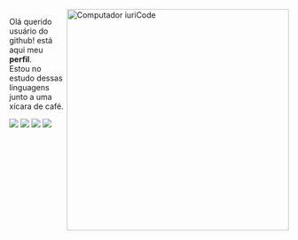 <img src="https://raw.githubusercontent.com/MicaelliMedeiros/micaellimedeiros/master/image/computer-illustration.png" min-width="400px" max-width="400px" width="400px" align="right" alt="Computador iuriCode">

<p align="left"> 
  Olá querido usuário do github! está aqui meu <strong>perfil</strong>.<br>
  Estou no estudo dessas linguagens junto a uma xícara de café.
</p>

<p align="left">
  <a href="https://www.linkedin.com/in/ccarllos-henrique/" alt="Linkedin">
  <img src="https://img.shields.io/badge/-Linkedin-0e76a8?style=flat-square&logo=Linkedin&logoColor=white&link=https://www.linkedin.com/in/ccarllos-henrique/" /></a>

  <a href="http://api.whatsapp.com/send?phone=13991018860" alt="WhatsApp">
  <img src="https://img.shields.io/badge/-WhatsApp-25d366?style=flat-square&labelColor=25d366&logo=whatsapp&logoColor=white&link=http://api.whatsapp.com/send?phone=13991018860"/></a>

  <a href="https://www.facebook.com/CarllosHenryqui" alt="Facebook">
  <img src="https://img.shields.io/badge/-Facebook-3b5998?style=flat-square&labelColor=3b5998&logo=facebook&logoColor=white&link=https://www.facebook.com/CarllosHenryqui"/></a>

  <a href="https://www.instagram.com/ccarll0s_/" alt="Instagram">
  <img src="https://img.shields.io/badge/-Instagram-DF0174?style=flat-square&labelColor=DF0174&logo=instagram&logoColor=white&link=https://www.instagram.com/ccarll0s_/"/></a>
</p>
